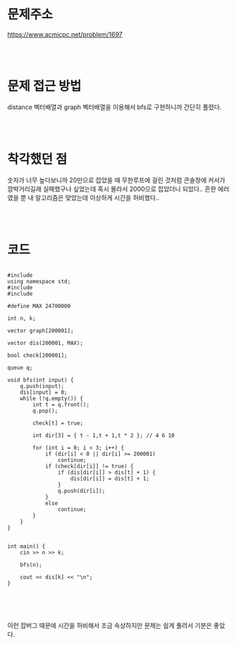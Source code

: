 # 문제주소
https://www.acmicpc.net/problem/1697


<br><br>
# 문제 접근 방법
distance 벡터배열과 graph 벡터배열을 이용해서 bfs로 구현하니까 간단히 풀렸다.


<br><br>
# 착각했던 점
<p>
숫자가 너무 높다보니까 20만으로 잡았을 때 무한루프에 걸린 것처럼 콘솔창에 커서가 깜박거리길래 실패했구나 싶었는데 혹시 몰라서 2000으로 잡았더니 되었다.. 흔한 에러였을 뿐 내 알고리즘은 맞았는데 이상하게 시간을 허비했다..
</p>
<br><br>


# 코드
<pre>
<code>
#include <iostream>
using namespace std;
#include <vector>
#include <queue>

#define MAX 24700000

int n, k;

vector<int> graph[200001];

vector<int> dis(200001, MAX);

bool check[200001];

queue<int> q;

void bfs(int input) {
	q.push(input);
	dis[input] = 0;
	while (!q.empty()) {
		int t = q.front(); 
		q.pop();

		check[t] = true;

		int dir[3] = { t - 1,t + 1,t * 2 }; // 4 6 10
		
		for (int i = 0; i < 3; i++) {
			if (dir[i] < 0 || dir[i] >= 200001)
				continue;
			if (check[dir[i]] != true) {
				if (dis[dir[i]] > dis[t] + 1) {
					dis[dir[i]] = dis[t] + 1;
				}
				q.push(dir[i]);
			}
			else
				continue;
		}
	}
}


int main() {
	cin >> n >> k;

	bfs(n);

	cout << dis[k] << "\n";
}
</code>
</pre>

<br><br>
<p>
이런 잡버그 때문에 시간을 허비해서 조금 속상하지만 문제는 쉽게 풀려서 기분은 좋았다.
</p>